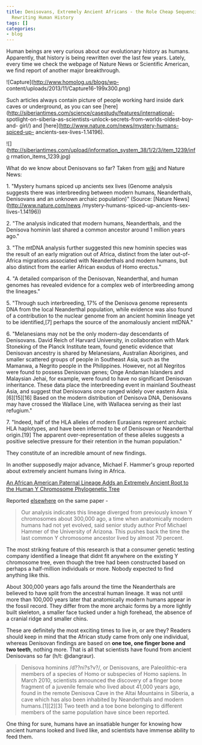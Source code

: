 ```yaml
---
title: Denisovans, Extremely Ancient Africans - the Role Cheap Sequencing Plays in
  Rewriting Human History
tags: []
categories:
- blog
---
```

Human beings are very curious about our evolutionary history as humans.
Apparently, that history is being rewritten over the last few years. Lately,
every time we check the webpage of Nature News or Scientific American, we find
report of another major breakthrough.
<!--more-->

![Capture](http://www.homolog.us/blogs/wp-
content/uploads/2013/11/Capture16-199x300.png)

Such articles always contain picture of people working hard inside dark caves
or underground, as you can see
[here](http://siberiantimes.com/science/casestudy/features/international-
spotlight-on-siberia-as-scientists-unlock-secrets-from-worlds-oldest-boy-and-
girl/) and [here](http://www.nature.com/news/mystery-humans-spiced-up-
ancients-sex-lives-1.14196).

![](http://siberiantimes.com/upload/information_system_38/1/2/3/item_1239/info
rmation_items_1239.jpg)

What do we know about Denisovans so far? Taken from
[wiki](http://en.wikipedia.org/wiki/Denisova_hominin) and Nature News:

1\. "Mystery humans spiced up ancients sex lives (Genome analysis suggests
there was interbreeding between modern humans, Neanderthals, Denisovans and an
unknown archaic population)" (Source: [Nature News](http://www.nature.com/news
/mystery-humans-spiced-up-ancients-sex-lives-1.14196))

2\. "The analysis indicated that modern humans, Neanderthals, and the Denisova
hominin last shared a common ancestor around 1 million years ago."

3\. "The mtDNA analysis further suggested this new hominin species was the
result of an early migration out of Africa, distinct from the later out-of-
Africa migrations associated with Neanderthals and modern humans, but also
distinct from the earlier African exodus of Homo erectus."

4\. "A detailed comparison of the Denisovan, Neanderthal, and human genomes
has revealed evidence for a complex web of interbreeding among the lineages."

5\. "Through such interbreeding, 17% of the Denisova genome represents DNA
from the local Neanderthal population, while evidence was also found of a
contribution to the nuclear genome from an ancient hominin lineage yet to be
identified,[7] perhaps the source of the anomalously ancient mtDNA."

6\. "Melanesians may not be the only modern-day descendants of Denisovans.
David Reich of Harvard University, in collaboration with Mark Stoneking of the
Planck Institute team, found genetic evidence that Denisovan ancestry is
shared by Melanesians, Australian Aborigines, and smaller scattered groups of
people in Southeast Asia, such as the Mamanwa, a Negrito people in the
Philippines. However, not all Negritos were found to possess Denisovan genes;
Onge Andaman Islanders and Malaysian Jehai, for example, were found to have no
significant Denisovan inheritance. These data place the interbreeding event in
mainland Southeast Asia, and suggest that Denisovans once ranged widely over
eastern Asia.[6][15][16] Based on the modern distribution of Denisova DNA,
Denisovans may have crossed the Wallace Line, with Wallacea serving as their
last refugium."

7\. "Indeed, half of the HLA alleles of modern Eurasians represent archaic HLA
haplotypes, and have been inferred to be of Denisovan or Neanderthal
origin.[19] The apparent over-representation of these alleles suggests a
positive selective pressure for their retention in the human population."

They constitute of an incredible amount of new findings.

In another supposedly major advance, Michael F. Hammer's group reported about
extremely ancient humans living in Africa.

[An African American Paternal Lineage Adds an Extremely Ancient Root to the
Human Y Chromosome Phylogenetic
Tree](http://www.cell.com/AJHG/retrieve/pii/S0002929713000736)

Reported [elsewhere](http://www.sci-news.com/genetics/article00915.html) on
the same paper -

> Our analysis indicates this lineage diverged from previously known Y
chromosomes about 300,000 ago, a time when anatomically modern humans had not
yet evolved, said senior study author Prof Michael Hammer of the University of
Arizona. This pushes back the time the last common Y chromosome ancestor lived
by almost 70 percent.

The most striking feature of this research is that a consumer genetic testing
company identified a lineage that didnt fit anywhere on the existing Y
chromosome tree, even though the tree had been constructed based on perhaps a
half-million individuals or more. Nobody expected to find anything like this.

About 300,000 years ago falls around the time the Neanderthals are believed to
have split from the ancestral human lineage. It was not until more than
100,000 years later that anatomically modern humans appear in the fossil
record. They differ from the more archaic forms by a more lightly built
skeleton, a smaller face tucked under a high forehead, the absence of a
cranial ridge and smaller chins.

These are definitely the most exciting times to live in, or are they? Readers
should keep in mind that the African study came from only one individual,
whereas Denisovan findings are based on **one toe, one finger bone and two
teeth**, nothing more. That is all that scientists have found from ancient
Denisovans so far (h/t: @dangraur).

> Denisova hominins /d??ni?s?v?/, or Denisovans, are Paleolithic-era members
of a species of Homo or subspecies of Homo sapiens. In March 2010, scientists
announced the discovery of a finger bone fragment of a juvenile female who
lived about 41,000 years ago, found in the remote Denisova Cave in the Altai
Mountains in Siberia, a cave which has also been inhabited by Neanderthals and
modern humans.[1][2][3] Two teeth and a toe bone belonging to different
members of the same population have since been reported.

One thing for sure, humans have an insatiable hunger for knowing how ancient
humans looked and lived like, and scientists have immense ability to feed
them.

